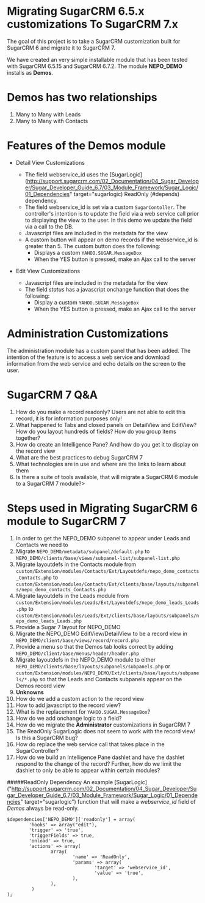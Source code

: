 Migrating SugarCRM 6.5.x customizations To SugarCRM 7.x
======================
The goal of this project is to take a SugarCRM customization built for SugarCRM 6 and migrate it to SugarCRM 7.

We have created an very simple installable module that has been tested with SugarCRM 6.5.15 and SugarCRM 6.7.2.
The module <strong>NEPO_DEMO</strong> installs as <strong>Demos</strong>.

Demos has two relationships
===
1. Many to Many with Leads
2. Many to Many with Contacts

Features of the Demos module
===
* Detail View Customizations
  * The field webservice_id uses the [SugarLogic](http://support.sugarcrm.com/02_Documentation/04_Sugar_Developer/Sugar_Developer_Guide_6.7/03_Module_Framework/Sugar_Logic/01_Dependencies" target="sugarlogic) ReadOnly (#depends) dependency.
  * The field webservice_id is set via a custom `SugarContoller`. The controller's intention is to update the field via a web service call prior to displaying the view to the user. In this demo we update the field via a call to the DB.
  * Javascript files are included in the metadata for the view
  * A custom button will appear on demo records if the webservice_id is greater than 5. The custom button does the following:
      * Displays a custom `YAHOO.SUGAR.MessageBox`
      * When the YES button is pressed, make an Ajax call to the server

* Edit View Customizations
  * Javascript files are included in the metadata for the view
  * The field *status* has a javascript onchange function that does the following:
      * Display a custom `YAHOO.SUGAR.MessageBox`
      * When the YES button is pressed, make an Ajax call to the server

Administration Customizations
===
The administration module has a custom panel that has been added. The intention of the feature is to access a web service and download information from the web service and echo details on the screen to the user.


SugarCRM 7 Q&A
===
1. How do you make a record readonly? Users are not able to edit this record, it is for information purposes only!
2. What happened to Tabs and closed panels on DetailView and EditView? How do you layout hundreds of fields? How do you group items together?</li>
3. How do create an Intelligence Pane? And how do you get it to display on the record view</li>
4. What are the best practices to debug SugarCRM 7</li>
5. What technologies are in use and where are the links to learn about them</li>
6. Is there a suite of tools available, that will migrate a SugarCRM 6 module to a SugarCRM 7 module?>


Steps used in Migrating SugarCRM 6 module to SugarCRM 7
===
1. In order to get the NEPO_DEMO subpanel to appear under Leads and Contacts we need to
  1. Migrate `NEPO_DEMO/metadata/subpanel/default.php` to `NEPO_DEMO/clients/base/views/subpanel-list/subpanel-list.php`
  2. Migrate layoutdefs in the Contacts module from  `custom/Extension/modules/Contacts/Ext/Layoutdefs/nepo_demo_contacts_Contacts.php` to `custom/Extension/modules/Contacts/Ext/clients/base/layouts/subpanels/nepo_demo_contacts_Contacts.php`
  3. Migrate layoutdefs in the Leads module from  `custom/Extension/modules/Leads/Ext/Layoutdefs/nepo_demo_leads_Leads.php` to `custom/Extension/modules/Leads/Ext/clients/base/layouts/subpanels/nepo_demo_leads_Leads.php`
2. Provide a Sugar 7 layout for NEPO_DEMO
  1. Migrate the NEPO_DEMO EditView/DetailView to be a record view in `NEPO_DEMO/client/base/views/record/record.php`
  2. Provide a menu so that the Demos tab looks correct by adding `NEPO_DEMO/client/base/menus/header/header.php`
  3. Migrate layoutdefs in the NEPO_DEMO module to either `NEPO_DEMO/clients/base/layouts/subpanels/subpanels.php` or `custom/Extension/modules/NEPO_DEMO/Ext/clients/base/layouts/subpanels/*.php` so that the Leads and Contacts subpanels appear on the Demos record view
3. **Unknowns**
  1. How do we add a custom action to the record view
  2. How to add javascript to the record view?
  3. What is the replacement for `YAHOO.SUGAR.MessageBox`?
  3. How do we add onchange logic to a field?
  4. How do we migrate the **Administrator** customizations in SugarCRM 7
  5. The ReadOnly SugarLogic does not seem to work with the record view! Is this a SugarCRM bug?
  6. How do replace the web service call that takes place in the SugarController?
  7. How do we build an Intelligence Pane dashlet and have the dashlet respond to the change of the record?  Further, how do we limit the dashlet to only be able to appear within certain modules?



#####<a name="depends"></a>ReadOnly Dependency
An example [SugarLogic] ("http://support.sugarcrm.com/02_Documentation/04_Sugar_Developer/Sugar_Developer_Guide_6.7/03_Module_Framework/Sugar_Logic/01_Dependencies" target="sugarlogic") function that will make a *webservice_id* field of *Demos* always be read-only.
```
$dependencies['NEPO_DEMO']['readonly'] = array(
        'hooks' => array("edit"),
        'trigger' => 'true',
        'triggerFields' => true,
        'onload' => true,
        'actions' => array(
                array(
                        'name' => 'ReadOnly',
                        'params' => array(
                                'target' => 'webservice_id',
                                'value' => 'true',
                        ),
                ),
         )
);
```
